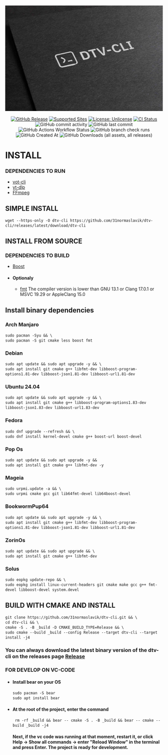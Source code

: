 <!-- MANPAGE: BEGIN EXCLUDED SECTION -->
<div align="center">

![DTV-CLI](.github/workflows/head.jpg)

[![GitHub Release](https://img.shields.io/github/v/release/31normaslavik/dtv-cli?sort=date&display_name=tag&style=for-the-badge&labelColor=green)](https://github.com/31normaslavik/dtv-cli/releases "Release")
[![Supported Sites](https://img.shields.io/badge/-Supported_Sites-brightgreen.svg?style=for-the-badge)](https://github.com/yt-dlp/yt-dlp/blob/master/supportedsites.md "Supported Sites")
[![License: Unlicense](https://img.shields.io/badge/-license-blue.svg?style=for-the-badge)](LICENSE "License")
[![CI Status](https://img.shields.io/github/actions/workflow/status/31normaslavik/dtv-cli/.github/workflows/ubuntu.yml?branch=main&label=Tests&style=for-the-badge&labelColor=4B88A2)](https://github.com/31normaslavik/dtv-cli/actions "CI Status")
![GitHub commit activity](https://img.shields.io/github/commit-activity/m/31normaslavik/dtv-cli?style=for-the-badge&labelColor=70A37F&color=ADBDFF)
![GitHub last commit](https://img.shields.io/github/last-commit/31normaslavik/dtv-cli?display_timestamp=author&style=for-the-badge&labelColor=79B473)
![GitHub Actions Workflow Status](https://img.shields.io/github/actions/workflow/status/31normaslavik/dtv-cli/.github%2Fworkflows%2Fubuntu.yml?style=for-the-badge&labelColor=505168)
![GitHub branch check runs](https://img.shields.io/github/check-runs/31normaslavik/dtv-cli/main?style=for-the-badge&labelColor=004777)
![GitHub Created At](https://img.shields.io/github/created-at/31normaslavik/dtv-cli?style=for-the-badge&labelColor=DBBEA1&color=E08E45)
![GitHub Downloads (all assets, all releases)](https://img.shields.io/github/downloads/31normaslavik/dtv-cli/total?style=for-the-badge&labelColor=379392&color=B3C0A4)


</div>
<!-- MANPAGE: END EXCLUDED SECTION -->

# INSTALL

### DEPENDENCIES TO RUN
* [vot-cli](https://github.com/FOSWLY/vot-cli)
* [yt-dlp](https://github.com/yt-dlp/yt-dlp)
* [FFmpeg](https://github.com/FFmpeg/FFmpeg)

## SIMPLE INSTALL
```
wget --https-only -O dtv-cli https://github.com/31normaslavik/dtv-cli/releases/latest/download/dtv-cli
```

## INSTALL FROM SOURCE

  ### DEPENDENCIES TO BUILD
* [Boost](https://www.boost.org/)
* #### Optionaly
  * [fmt](https://fmt.dev) The compiler version is lower than GNU 13.1 or Clang 17.0.1 or MSVC 19.29 or AppleClang 15.0

## Install binary dependencies

### Arch Manjaro
```
sudo pacman -Syu && \
sudo pacman -S git cmake less boost fmt
```

### Debian
```
sudo apt update && sudo apt upgrade -y && \
sudo apt install git cmake g++ libfmt-dev libboost-program-options1.81-dev libboost-json1.81-dev libboost-url1.81-dev
```
### Ubuntu 24.04
```
sudo apt update && sudo apt upgrade -y && \
sudo apt install git cmake g++ libboost-program-options1.83-dev libboost-json1.83-dev libboost-url1.83-dev

```
### Fedora
```
sudo dnf upgrade --refresh && \
sudo dnf install kernel-devel cmake g++ boost-url boost-devel
```
### Pop Os
```
sudo apt update && sudo apt upgrade -y &&
sudo apt install git cmake g++ libfmt-dev -y
```
### Mageia
```
sudo urpmi.update -a && \
sudo urpmi cmake gcc git lib64fmt-devel lib64boost-devel
```
### BookwormPup64
```
sudo apt update && sudo apt upgrade -y && \
sudo apt install git cmake g++ libfmt-dev libboost-program-options1.81-dev libboost-json1.81-dev libboost-url1.81-dev
```
### ZorinOs
```
sudo apt update && sudo apt upgrade && \
sudo apt install git cmake g++ libfmt-dev
```
### Solus
```
sudo eopkg update-repo && \
sudo eopkg install linux-current-headers git cmake make gcc g++ fmt-devel libboost-devel system.devel
```

## BUILD WITH CMAKE AND INSTALL
```
git clone https://github.com/31normaslavik/dtv-cli.git && \
cd dtv-cli && \
cmake -S . -B _build -D CMAKE_BUILD_TYPE=Release && \
sudo cmake --build _build --config Release --target dtv-cli --target install -j4
```

### You can always download the latest binary version of the dtv-cli on the releases page [Release](https://github.com/31normaslavik/dtv-cli/releases)

### FOR DEVELOP ON VC-CODE
* #### Install bear on your OS
  ```
  sudo pacman -S bear
  sudo apt install bear
  ```
* #### At the root of the project, enter the command

  ```
   rm -rf _build && bear -- cmake -S . -B _build && bear -- cmake --build _build -j4
  ```
  #### Next, if the vc code was running at that moment, restart it, or click Help -> Show all commands -> enter "Reload Window" in the terminal and press Enter. The project is ready for development.